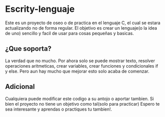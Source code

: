 # Escrity-lenguaje
Este es un proyecto de oseo o de practica en el lenguaje C, el cual se estara actualizando no de forma regular. El objetivo es crear un lenguaje(o la idea de uno) sencillo y facil de usar para cosas pequeñas y basicas.
## ¿Que soporta?
La verdad que no mucho. Por ahora solo se puede mostrar texto, resolver operaciones aritmeticas, crear variables, crear funciones y condicionales if y else. Pero aun hay mucho que mejorar esto solo acaba de comenzar.
## Adicional
Cualquiera puede modificar este codigo a su antojo o aportar tambien. Si bien el proyecto no tiene un objetivo como tal(solo para practicar) Espero te sea interesante y aprendas o practiques tu tambien!.
